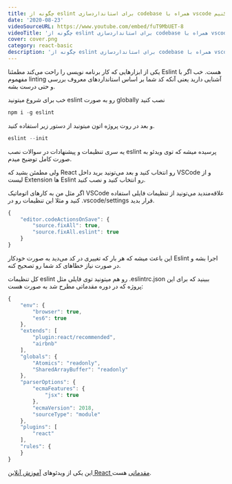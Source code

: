 ```yaml
---
title: چگونه از eslint برای استانداردسازی codebase همراه با vscode استفاده کنیم
date: '2020-08-23'
videoSourceURL: https://www.youtube.com/embed/fuT9MbUET-8
videoTitle: 'چگونه از eslint برای استانداردسازی codebase همراه با vscode استفاده کنیم'
cover: cover.png
category: react-basic
description: 'چگونه از eslint برای استانداردسازی codebase همراه با vscode استفاده کنیم'
---
```


یکی از ابزارهایی که کار برنامه نویسی را راحت می‌کند مطمئنا Eslint هست.
خب اگر با مفهموم linting آشنایی دارید یعنی آنکه کد شما بر اساس استانداردهای
معروف بررسی و حتی درست بشه.

خب برای شروع میتونید eslint رو به صورت globally نصب کنید

```javascript
npm i -g eslint
```

و بعد در روت پروژه اتون میتونید از دستور زیر استفاده کنید.

```javascript
eslint --init
```

یه سری تنظیمات و پیشنهادات در سوالات نصب eslint پرسیده میشه که توی ویدئو به صورت کامل توضیح میدم.

ولی مطمئن بشید که React رو انتخاب کنید و بعد می‌تونید برید داخل VSCode و
از لیست Extension ها Eslint رو انتخاب کنید و نصب کنید.

اگر مثل من به کارهای اتوماتیک VSCode علاقه‌مندید می‌تونید از تنظیمات فایلی استفاده کنید و مثلا این تنظیمات رو در .vscode/settings قرار بدید.

```javascript
{
    "editor.codeActionsOnSave": {
        "source.fixAll": true,
        "source.fixAll.eslint": true
    }
}
```

این باعث میشه که هر بار که تغییری در کد می‌دید به صورت خودکار Eslint اجرا بشه و در صورت نیاز خطاهای کد شما رو تصحیح کنه.

کل تنظیمات eslint رو هم میتونید توی فایلی مثل .eslintrc.json ببینید که برای این پروژه که در دوره مقدماتی مطرح شد به صورت هست:

```javascript
{
    "env": {
        "browser": true,
        "es6": true
    },
    "extends": [
        "plugin:react/recommended",
        "airbnb"
    ],
    "globals": {
        "Atomics": "readonly",
        "SharedArrayBuffer": "readonly"
    },
    "parserOptions": {
        "ecmaFeatures": {
            "jsx": true
        },
        "ecmaVersion": 2018,
        "sourceType": "module"
    },
    "plugins": [
        "react"
    ],
    "rules": {
    }
}
```

این یکی از ویدئو‌های
[آموزش آنلاین React مقدماتی](/react-basic-course)
هست.

